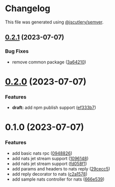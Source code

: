# Changelog

This file was generated using [@jscutlery/semver](https://github.com/jscutlery/semver).

## [0.2.1](https://github.com/temarusanov/nx/compare/nats-0.2.0...nats-0.2.1) (2023-07-07)


### Bug Fixes

* remove common package ([3a64210](https://github.com/temarusanov/nx/commit/3a6421001f1b673778b76c110e0af39520c1cc52))



# [0.2.0](https://github.com/temarusanov/nx/compare/nats-0.1.0...nats-0.2.0) (2023-07-07)


### Features

* **draft:** add npm publish support ([ef333b7](https://github.com/temarusanov/nx/commit/ef333b7567c3df1f99393205cccd75443f28f065))



# 0.1.0 (2023-07-07)


### Features

* add basic nats rpc ([0948826](https://github.com/temarusanov/nx/commit/09488264b6dd6f4ff0c4f4bbeaeff18eb7b9b2e0))
* add nats jet stream support ([1096148](https://github.com/temarusanov/nx/commit/1096148962a3316c9757748496984d1e33746f85))
* add nats jet stream support ([fd058f1](https://github.com/temarusanov/nx/commit/fd058f1825efc3b28a1907ba1e3cf7d81e177c58))
* add params and headers to nats reply ([29cecc5](https://github.com/temarusanov/nx/commit/29cecc54bc4302b3d0e123361cbe441ccc3199b3))
* add reply decorator to nats ([c2a1578](https://github.com/temarusanov/nx/commit/c2a1578c508f42b3941de0a5436d74a929233e3f))
* add sample nats controller for nats ([666e539](https://github.com/temarusanov/nx/commit/666e539c210b4ed63c6ff61378a835c10910d2d8))
